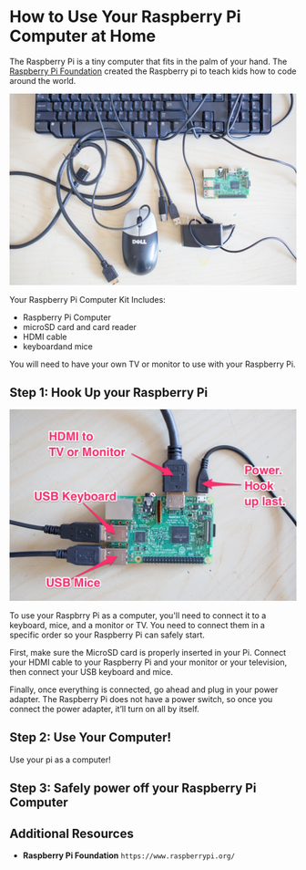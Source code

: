 # How to Use Your Raspberry Pi Computer at Home

The Raspberry Pi is a tiny computer that fits in the palm of your hand. The [Raspberry Pi Foundation](https://www.raspberrypi.org/) created the Raspberry pi to teach kids how to code around the world.

![kit components](images/pi-setup/setup01.jpg)


Your Raspberry Pi Computer Kit Includes:
- Raspberry Pi Computer
- microSD card and card reader
- HDMI cable
- keyboardand mice

You will need to have your own TV or monitor to use with your Raspberry Pi.
## Step 1: Hook Up your Raspberry Pi


![kit components](images/pi-setup/setup02.jpg)


To use your Raspbrry Pi as a computer, you'll need to connect it to a keyboard, mice, and a monitor or TV. You need to connect them in a specific order so your Raspberry Pi can safely start.

First, make sure the MicroSD card is properly inserted in your Pi. Connect your HDMI cable to your Raspberry Pi and your monitor or your television, then connect your USB keyboard and mice.

Finally, once everything is connected, go ahead and plug in your power adapter. The Raspberry Pi does not have a power switch, so once you connect the power adapter, it’ll turn on all by itself.

## Step 2: Use Your Computer!

Use your pi as a computer!



## Step 3: Safely power off your Raspberry Pi Computer
## Additional Resources

- **Raspberry Pi Foundation** `https://www.raspberrypi.org/`





